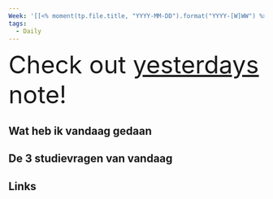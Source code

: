 ```yaml
---
Week: '[[<% moment(tp.file.title, "YYYY-MM-DD").format("YYYY-[W]WW") %>]]'
tags:
  - Daily
---
```

<font size=10>Check out [yesterdays](<% tp.date.yesterday() %>) note!</font>
## Wat heb ik vandaag gedaan

## De 3 studievragen van vandaag

## Links